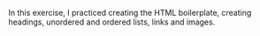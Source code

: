 In this exercise, I practiced creating the HTML boilerplate, creating headings, unordered and ordered lists, links and images.  